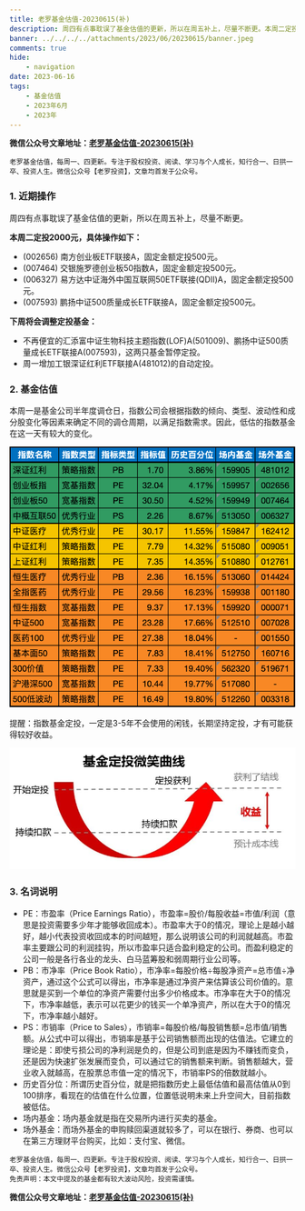 ```yaml
---
title: 老罗基金估值-20230615(补)
description: 周四有点事耽误了基金估值的更新，所以在周五补上，尽量不断更。本周二定投2000元，具体操作如下：(002656) 南方创业板ETF联接A，固定金额定投500元。(007464) 交银施罗德创业板50指数A，固定金额定投500元。(006327) 易方达中证海外中国互联网50ETF联接(QDII)A，固定金额定投500元。(007593) 鹏扬中证500质量成长ETF联接A，固定金额定投500元。
banner: ../../../../attachments/2023/06/20230615/banner.jpeg
comments: true
hide:
    - navigation
date: 2023-06-16
tags:
    - 基金估值
    - 2023年6月
    - 2023年
---
```


__微信公众号文章地址：[老罗基金估值-20230615(补)](https://mp.weixin.qq.com/s/7_ID4vdCDyapRFJVoF5-Ng)__

```
老罗基金估值，每周一、四更新。专注于股权投资、阅读、学习与个人成长，知行合一、日拱一卒、投资人生。微信公众号【老罗投资】，文章均首发于公众号。
```

### 1. 近期操作

周四有点事耽误了基金估值的更新，所以在周五补上，尽量不断更。

**本周二定投2000元，具体操作如下：**

+ (002656) 南方创业板ETF联接A，固定金额定投500元。
+ (007464) 交银施罗德创业板50指数A，固定金额定投500元。
+ (006327) 易方达中证海外中国互联网50ETF联接(QDII)A，固定金额定投500元。
+ (007593) 鹏扬中证500质量成长ETF联接A，固定金额定投500元。

**下周将会调整定投基金：**

+ 不再便宜的汇添富中证生物科技主题指数(LOF)A(501009)、鹏扬中证500质量成长ETF联接A(007593)，这两只基金暂停定投。
+ 周一增加工银深证红利ETF联接A(481012)的自动定投。

### 2. 基金估值

本周一是基金公司半年度调仓日，指数公司会根据指数的倾向、类型、波动性和成分股变化等因素来确定不同的调仓周期，以满足指数需求。因此，低估的指数基金在这一天有较大的变化。

![低估值指数基金(当前估值便宜适合定投)](../../../attachments/2023/06/20230615/1.png)

<p class="smile_curve_notice">
    提醒：指数基金定投，一定是3-5年不会使用的闲钱，长期坚持定投，才有可能获得较好收益。
</p>

![基金定投微笑曲线](../../../assets/images/smile_curve.jpeg)

### 3. 名词说明

+ PE：市盈率（Price Earnings Ratio），市盈率=股价/每股收益=市值/利润（意思是投资需要多少年才能够收回成本）。市盈率大于0的情况，理论上是越小越好，越小代表投资收回成本的时间越短，那么说明该公司的利润就越高。市盈率主要跟公司的利润挂钩，所以市盈率只适合盈利稳定的公司。而盈利稳定的公司一般是各行各业的龙头、白马蓝筹股和弱周期行业公司等。
+ PB：市净率（Price Book Ratio），市净率=每股价格÷每股净资产=总市值÷净资产，通过这个公式可以得出，市净率是通过净资产来估算该公司价值的。意思就是买到一个单位的净资产需要付出多少价格成本。市净率在大于0的情况下，市净率越低，表示可以花更少的钱买一个单净资产，所以在大于0的情况下，市净率越小越好。
+ PS：市销率（Price to Sales），市销率=每股价格/每股销售额=总市值/销售额。从公式中可以得出，市销率是基于公司销售额而出现的估值法。它建立的理论是：即使亏损公司的净利润是负的，但是公司到底是因为不赚钱而变负，还是因为快速扩张发展而变负，可以通过它的销售额来判断。销售额越大，营业收入就越高，在股票总市值一定的情况下，市销率PS的倍数就越小。
+ 历史百分位：所谓历史百分位，就是把指数历史上最低估值和最高估值从0到100排序，看现在的估值在什么位置，位置低说明未来上升空间大，目前指数被低估。
+ 场内基金：场内基金就是指在交易所内进行买卖的基金。
+ 场外基金：而场外基金的申购赎回渠道就较多了，可以在银行、券商、也可以在第三方理财平台购买，比如：支付宝、微信。

```
老罗基金估值，每周一、四更新。专注于股权投资、阅读、学习与个人成长，知行合一、日拱一卒、投资人生。微信公众号【老罗投资】，文章均首发于公众号。
免责声明：本文中提及的基金都有较大波动风险，投资需谨慎。
```

__微信公众号文章地址：[老罗基金估值-20230615(补)](https://mp.weixin.qq.com/s/7_ID4vdCDyapRFJVoF5-Ng)__